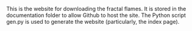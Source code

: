 This is the website for downloading the fractal flames.
It is stored in the documentation folder to allow Github to host the site.
The Python script gen.py is used to generate the website (particularly, the index page).

